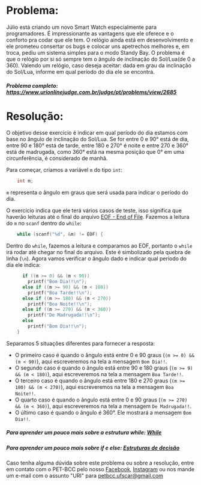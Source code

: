 # Problema:
Júlio está criando um novo Smart Watch especialmente para programadores. É impressionante as vantagens que ele oferece e o conforto pra codar que ele tem. O relógio ainda está em desenvolvimento e ele prometeu consertar os bugs e colocar uns apetrechos melhores e, em troca, pediu um sistema simples para o modo Standy Bay. O problema é que o relógio por si só sempre tem o ângulo de inclinação do Sol/Lua(de 0 a 360). Valendo um relógio, caso deseja aceitar: dada em grau da inclinação do Sol/Lua, informe em qual período do dia ele se encontra.

##### Problema completo: https://www.urionlinejudge.com.br/judge/pt/problems/view/2685

# Resolução:

O objetivo desse exercício é indicar em qual período do dia estamos com base no ângulo de inclinação do Sol/Lua. Se for entre 0 e 90° está de dia, entre 90 e 180° está de tarde, entre 180 e 270° é noite e entre 270 e 360° está de madrugada, como 360° está na mesma posição que 0° em uma circunferência, é considerado de manhã.

Para começar, criamos a variável `m` do tipo `int`:
```c
    int m;
```
`m` representa o ângulo em graus que será usada para indicar o período do dia.

O exercício indica que ele terá vários casos de teste, isso significa que haverão leituras até o final do arquivo [EOF - End of File](https://pt.wikipedia.org/wiki/EOF). Fazemos a leitura do `m` no `scanf` dentro do `while`:
```c
    while (scanf("%d", &m) != EOF) {
```
Dentro do `while`, fazemos a leitura e comparamos ao EOF, portanto o `while` irá rodar até chegar no final do arquivo. Este é simbolizado pela quebra de linha (`\n`). Agora vamos verificar o ângulo dado e indicar qual período do dia ele indica:
```c
      if ((m >= 0) && (m < 90))
        printf("Bom Dia!!\n");
      else if ((m >= 90) && (m < 180))
        printf("Boa Tarde!!\n");
      else if ((m >= 180) && (m < 270))
        printf("Boa Noite!!\n");
      else if ((m >= 270) && (m < 360))
        printf("De Madrugada!!\n");
      else
        printf("Bom Dia!!\n");
    }
```
Separamos 5 situações diferentes para fornecer a resposta:
* O primeiro caso é quando o ângulo está entre 0 e 90 graus (`(m >= 0) && (m < 90)`), aqui escreveremos na tela a mensagem `Bom Dia!!`.
* O segundo caso é quando o ângulo está entre 90 e 180 graus (`(m >= 9) && (m < 180)`), aqui escreveremos na tela a mensagem `Boa Tarde!!`.
* O terceiro caso é quando o ângulo está entre 180 e 270 graus (`(m >= 180) && (m < 270)`), aqui escreveremos na tela a mensagem `Boa Noite!!`.
* O quarto caso é quando o ângulo está entre 0 e 90 graus (`(m >= 270) && (m < 360)`), aqui escreveremos na tela a mensagem `De Madrugada!!`.
* O último caso é quando o ângulo é 360°. Ele mostrará a mensagem `Bom Dia!!`.

##### Para aprender um pouco mais sobre a estrutura while: [While](http://linguagemc.com.br/o-comando-while-em-c/)
##### Para aprender um pouco mais sobre if e else: [Estruturas de decisão](http://linguagemc.com.br/estrutura-de-decisao-if-em-linguagem-c/)

Caso tenha alguma dúvida sobre este problema ou sobre a resolução, entre em contato com o PET-BCC pelo nosso
[Facebook](https://www.facebook.com/petbcc/),
[Instagram](https://www.instagram.com/petbcc.ufscar/)
ou nos mande um e-mail com o assunto "URI" para  petbcc.ufscar@gmail.com
